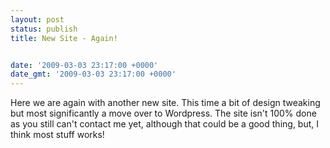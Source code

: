 ```yaml
---
layout: post
status: publish
title: New Site - Again!


date: '2009-03-03 23:17:00 +0000'
date_gmt: '2009-03-03 23:17:00 +0000'
---
```

Here we are again with another new site. This time a bit of design tweaking but most significantly a move over to Wordpress. The site isn't 100% done as you still can't contact me yet, although that could be a good thing, but, I think most stuff works!
